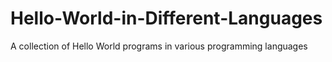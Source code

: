 # Hello-World-in-Different-Languages
A collection of Hello World programs in various programming languages
